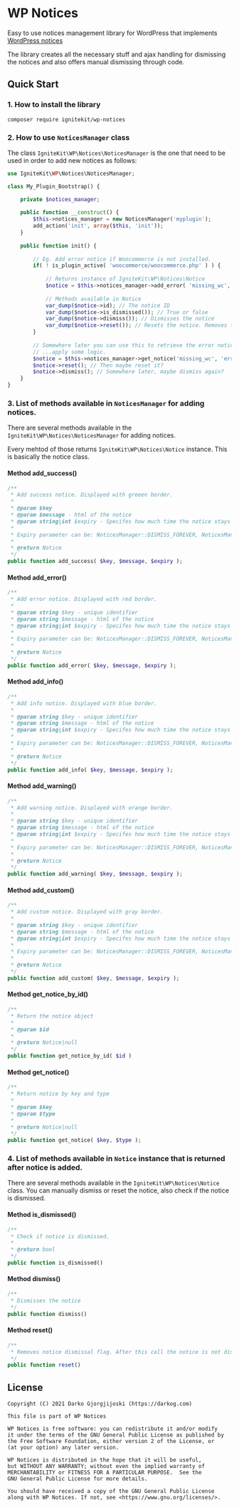 # WP Notices

Easy to use notices management library for WordPress that implements [WordPress notices](https://developer.wordpress.org/reference/hooks/admin_notices/)

The library creates all the necessary stuff and ajax handling for dismissing the notices and also offers manual
dismissing through code.

## Quick Start

### 1. How to install the library

```
composer require ignitekit/wp-notices
```

### 2. How to use `NoticesManager` class

The class `IgniteKit\WP\Notices\NoticesManager` is the one that need to be used in order to add new notices as follows:

```php
use IgniteKit\WP\Notices\NoticesManager;

class My_Plugin_Bootstrap() {

    private $notices_manager;
    
    public function __construct() {
        $this->notices_manager = new NoticesManager('myplugin');
        add_action('init', array($this, 'init'));
    }
    
    public function init() {
    
        // Eg. Add error notice if Woocommerce is not installed.
        if( ! is_plugin_active( 'woocommerce/woocommerce.php' ) ) {
            
            // Returns instance of IgniteKit\WP\Notices\Notice
            $notice = $this->notices_manager->add_error( 'missing_wc', '<h3>WooCommerce not installed</h3><p>Please install WooCommerce in order to use My Plugin</p>', NoticesManager::DISMISS_FOREVER );   
            
            // Methods available in Notice
            var_dump($notice->id); // The notice ID
            var_dump($notice->is_dismissed()); // True or false
            var_dump($notice->dismiss()); // Dismisses the notice
            var_dump($notice->reset()); // Resets the notice. Removes the dismissed status.
        }
        
        // Somewhere later you can use this to retrieve the error notice you added before...
        // ...apply some logic.
        $notice = $this->notices_manager->get_notice('missing_wc', 'error');
        $notice->reset(); // Then maybe reset it?
        $notice->dismiss(); // Somewhere later, maybe dismiss again?
    }
}
```

### 3. List of methods available in `NoticesManager` for adding notices.

There are several methods available in the `IgniteKit\WP\Notices\NoticesManager` for adding notices.

Every mehtod of those returns `IgniteKit\WP\Notices\Notice` instance. This is basically the notice class.

#### Method add_success()

```php
/**
 * Add success notice. Displayed with greeen border.
 *
 * @param $key
 * @param $message - html of the notice
 * @param string|int $expiry - Specifes how much time the notice stays disabled. 
 *
 * Expiry parameter can be: NoticesManager::DISMISS_FOREVER, NoticesManager::DISMISS_DISABLED or number of seconds)
 *
 * @return Notice
 */
public function add_success( $key, $message, $expiry );
```

#### Method add_error()

```php
/**
 * Add error notice. Displayed with red border.
 *
 * @param string $key - unique identifier
 * @param string $message - html of the notice
 * @param string|int $expiry - Specifes how much time the notice stays disabled. 
 *
 * Expiry parameter can be: NoticesManager::DISMISS_FOREVER, NoticesManager::DISMISS_DISABLED or number of seconds)
 *
 * @return Notice
 */
public function add_error( $key, $message, $expiry );
```

#### Method add_info()

```php
/**
 * Add info notice. Displayed with blue border.
 *
 * @param string $key - unique identifier
 * @param string $message - html of the notice
 * @param string|int $expiry - Specifes how much time the notice stays disabled. 
 *
 * Expiry parameter can be: NoticesManager::DISMISS_FOREVER, NoticesManager::DISMISS_DISABLED or number of seconds)
 *
 * @return Notice
 */
public function add_info( $key, $message, $expiry );
```

#### Method add_warning()

```php
/**
 * Add warning notice. Displayed with orange border.
 *
 * @param string $key - unique identifier
 * @param string $message - html of the notice
 * @param string|int $expiry - Specifes how much time the notice stays disabled. 
 *
 * Expiry parameter can be: NoticesManager::DISMISS_FOREVER, NoticesManager::DISMISS_DISABLED or number of seconds)
 *
 * @return Notice
 */
public function add_warning( $key, $message, $expiry );
```

#### Method add_custom()

```php
/**
 * Add custom notice. Displayed with gray border.
 *
 * @param string $key - unique identifier
 * @param string $message - html of the notice
 * @param string|int $expiry - Specifes how much time the notice stays disabled. 
 *
 * Expiry parameter can be: NoticesManager::DISMISS_FOREVER, NoticesManager::DISMISS_DISABLED or number of seconds)
 *
 * @return Notice
 */
public function add_custom( $key, $message, $expiry );
```

#### Method get_notice_by_id()

```php
/**
 * Return the notice object
 *
 * @param $id
 *
 * @return Notice|null
 */
public function get_notice_by_id( $id )
```

#### Method get_notice()

```php
/**
 * Return notice by key and type
 *
 * @param $key
 * @param $type
 *
 * @return Notice|null
 */
public function get_notice( $key, $type );
```

### 4. List of methods available in `Notice` instance that is returned after notice is added.

There are several methods available in the `IgniteKit\WP\Notices\Notice` class. You can manually dismiss or reset the
notice, also check if the notice is dismissed.

#### Method is_dismissed()

```php
/**
 * Check if notice is dismissed.
 *
 * @return bool
 */
public function is_dismissed()
```

#### Method dismiss()

```php
/**
 * Dismisses the notice
 */
public function dismiss()
```

#### Method reset()

```php
/**
 * Removes notice dismissal flag. After this call the notice is not dismissed anymore.
 */
public function reset()
```

## License

```
Copyright (C) 2021 Darko Gjorgjijoski (https://darkog.com)

This file is part of WP Notices

WP Notices is free software: you can redistribute it and/or modify
it under the terms of the GNU General Public License as published by
the Free Software Foundation, either version 2 of the License, or
(at your option) any later version.

WP Notices is distributed in the hope that it will be useful,
but WITHOUT ANY WARRANTY; without even the implied warranty of
MERCHANTABILITY or FITNESS FOR A PARTICULAR PURPOSE.  See the
GNU General Public License for more details.

You should have received a copy of the GNU General Public License
along with WP Notices. If not, see <https://www.gnu.org/licenses/>.
```